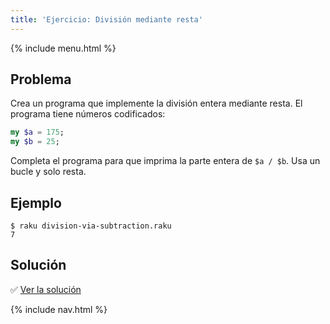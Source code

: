```yaml
---
title: 'Ejercicio: División mediante resta'
---
```


{% include menu.html %}

## Problema

Crea un programa que implemente la división entera mediante resta. El programa tiene números codificados:

```raku
my $a = 175;
my $b = 25;
```

Completa el programa para que imprima la parte entera de `$a / $b`. Usa un bucle y solo resta.

## Ejemplo

```console
$ raku division-via-subtraction.raku
7
```

## Solución

✅ [Ver la solución](solution)

{% include nav.html %}